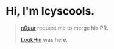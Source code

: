 # Hi, I'm Icyscools.
> [n0uur](https://github.com/n0uur) request me to merge his PR.
> 
> [LoukHin](https://github.com/LoukHin) was here.
